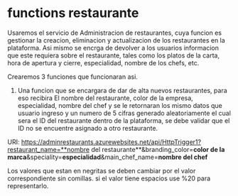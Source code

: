 # functions restaurante
Usaremos el servicio de Administracion de restaurantes, cuya funcion es gestionar la creacion, eliminacion y actualizacion de los restaurantes en la plataforma. Asi mismo se encrga de devolver a los usuarios informacion que este requiera sobre el restaurante, tales como los platos de la carta, hora de apertura y cierre, especialidad, nombre de los chefs, etc.

Crearemos 3 funciones que funcionaran asi.

1. Una funcion que se encargara de dar de alta nuevos restaurantes, para eso recibira El nombre del restaurante, color de la empresa, especialidad, nombre del chef y se le retornaran los mismo datos que usuario ingreso y un numero de 5 cifras generado aleatoriamente el cual sera el ID del restaurante dentro de la plataforma, se debe validar que el ID no se encuentre asignado a otro restaurante.

URI: https://adminrestaurants.azurewebsites.net/api/HttpTrigger1?restaurant_name=**nombre del restaurante**&branding_color=**color de la marca**&speciality=**especialidad**&main_chef_name=**nombre del chef**

Los valores que estan en negritas se deben cambiar por el valor correspondiente sin comillas. si el valor tiene espacios use %20 para representarlo.
